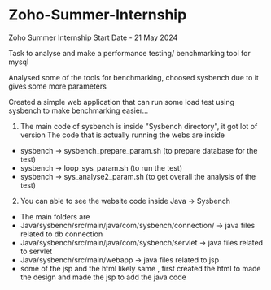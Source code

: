 # Zoho-Summer-Internship

Zoho Summer Internship Start Date - 21 May 2024

Task to analyse and make a performance testing/ benchmarking tool for mysql

Analysed some of the tools for benchmarking, choosed sysbench due to it gives some more parameters

Created a simple web application that can run some load test using sysbench to make benchmarking easier...


1. The main code of sysbench is inside "Sysbench directory", it got lot of version
  The code that is actually running the webs are inside
* sysbench -> sysbench_prepare_param.sh (to prepare database for the test)
* sysbench -> loop_sys_param.sh (to run the test)
* sysbench -> sys_analyse2_param.sh (to get overall the analysis of the test)
2. You can able to see the website code inside Java -> Sysbench
  * The main folders are
  * Java/sysbench/src/main/java/com/sysbench/connection/  -> java files related to db connection
  * Java/sysbench/src/main/java/com/sysbench/servlet -> java files related to servlet
  * Java/sysbench/src/main/webapp -> java files related to jsp
  * some of the jsp and the html likely same , first created the html to made the design and made the jsp to add the java code 

